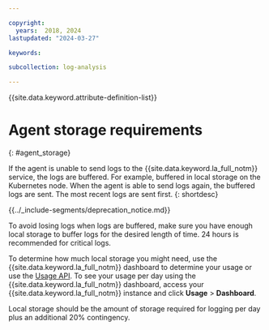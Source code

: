 ```yaml
---

copyright:
  years:  2018, 2024
lastupdated: "2024-03-27"

keywords:

subcollection: log-analysis

---
```


{{site.data.keyword.attribute-definition-list}}

# Agent storage requirements
{: #agent_storage}

If the agent is unable to send logs to the {{site.data.keyword.la_full_notm}} service, the logs are buffered.  For example, buffered in local storage on the Kubernetes node. When the agent is able to send logs again, the buffered logs are sent. The most recent logs are sent first.
{: shortdesc}

<!-- common deprecation notice -->
{{../_include-segments/deprecation_notice.md}}

To avoid losing logs when logs are buffered, make sure you have enough local storage to buffer logs for the desired length of time. 24 hours is recommended for critical logs.

To determine how much local storage you might need, use the {{site.data.keyword.la_full_notm}} dashboard to determine your usage or use the [Usage API](/apidocs/log-analysis#get-usage-host). To see your usage per day using the {{site.data.keyword.la_full_notm}} dashboard, access  your {{site.data.keyword.la_full_notm}} instance and click **Usage** > **Dashboard**.

Local storage should be the amount of storage required for logging per day plus an additional 20% contingency.
